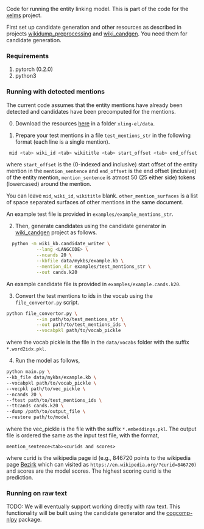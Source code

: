 Code for running the entity linking model. This is part of the code for the [xelms](https://github.com/shyamupa/xelms) project. 

First set up candidate generation and other resources as described in projects [wikidump_preprocessing](https://github.com/shyamupa/wikidump_preprocessing) and [wiki_candgen](https://github.com/shyamupa/wiki_candgen). You need them for candidate generation. 

### Requirements

1. pytorch (0.2.0)
2. python3

### Running with detected mentions 
The current code assumes that the entity mentions have already been detected and candidates have been precomputed for the mentions.

0. Download the resources [here](http://bilbo.cs.illinois.edu/~upadhya3/data_release_v1.tar.gz) in a folder `xling-el/data`. 

1. Prepare your test mentions in a file `test_mentions_str` in the following format (each line is a single mention).

```bash
 mid <tab> wiki_id <tab> wikititle <tab> start_offset <tab> end_offset <tab> mention_surface <tab> mention_sentence <tab> types <tab> other_mention_surfaces <tab> null
```

where `start_offset` is the (0-indexed and inclusive) start offset of the entity mention in the `mention_sentence` and `end_offset` is the end offset (inclusive) of the entity mention, `mention_sentence` is atmost 50 (25 either side) tokens (lowercased) around the mention. 

You can leave `mid`, `wiki_id`, `wikititle` blank.
`other_mention_surfaces` is a list of space separated surfaces of other mentions in the same document. 

An example test file is provided in `examples/example_mentions_str`.

2. Then, generate candidates using the candidate generator in [wiki_candgen](https://github.com/shyamupa/wiki_candgen) project as follows.

```bash
  python -m wiki_kb.candidate_writer \
           --lang <LANGCODE> \
           --ncands 20 \
           --kbfile data/mykbs/example.kb \
           --mention_dir examples/test_mentions_str \
           --out cands.k20
```

An example candidate file is provided in `examples/example.cands.k20`. 

3. Convert the test mentions to ids in the vocab using the `file_convertor.py` script.

```bash
python file_convertor.py \
           --in path/to/test_mentions_str \
           --out path/to/test_mentions_ids \
           --vocabpkl path/to/vocab_pickle
```

where the vocab pickle is the file in the `data/vocabs` folder with the suffix `*.word2idx.pkl`.  

4. Run the model as follows,

```bash
python main.py \
--kb_file data/mykbs/example.kb \
--vocabpkl path/to/vocab_pickle \
--vecpkl path/to/vec_pickle \
--ncands 20 \
--ftest path/to/test_mentions_ids \
--ttcands cands.k20 \
--dump /path/to/output_file \
--restore path/to/model  
```

where the vec_pickle is the file with the suffix `*.embeddings.pkl`.
The output file is ordered the same as the input test file, with the format, 
```
mention_sentence<tab><curids and scores>
``` 
where curid is the wikipedia page id (e.g., 846720 points to the wikipedia page [Bezirk](https://en.wikipedia.org/?curid=846720) which can visited as `https://en.wikipedia.org/?curid=846720)` and scores are the model scores. The highest scoring curid is the prediction.

### Running on raw text

TODO: We will eventually support working directly with raw text. This functionality will be built using the candidate generator and the [cogcomp-nlpy](https://github.com/CogComp/cogcomp-nlpy/) package.  
